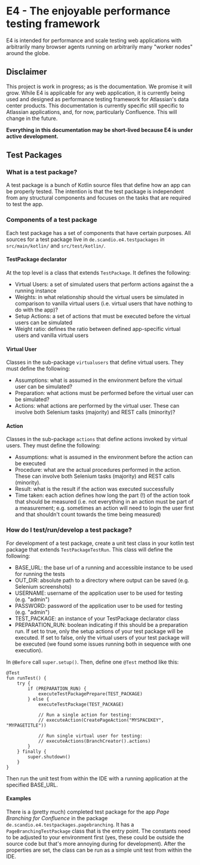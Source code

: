 # E4 - The enjoyable performance testing framework

E4 is intended for performance and scale testing web applications with arbitrarily many browser agents running on arbitrarily many "worker nodes" around the globe. 

## Disclaimer

This project is work in progress; as is the documentation. We promise it will grow. While E4 is applicable for any web application, it is currently being used and designed as performance testing framework for Atlassian's data center products. This documentation is currently specific still specific to Atlassian applications, and, for now, particularly Confluence. This will change in the future.

**Everything in this documentation may be short-lived because E4 is under active development.**

## Test Packages

### What is a test package?

A test package is a bunch of Kotlin source files that define how an app can be properly tested. The intention is that the test package is independent from any structural components and focuses on the tasks that are required to test the app.

### Components of a test package

Each test package has a set of components that have certain purposes. All sources for a test package live in `de.scandio.e4.testpackages` in `src/main/kotlin/` and `src/test/kotlin/`.

#### TestPackage declarator

At the top level is a class that extends `TestPackage`. It defines the following:
* Virtual Users: a set of simulated users that perform actions against the a running instance
* Weights: in what relationship should the virtual users be simulated in comparison to vanilla virtual users (i.e. virtual users that have nothing to do with the app)?
* Setup Actions: a set of actions that must be executed before the virtual users can be simulated
* Weight ratio: defines the ratio between defined app-specific virtual users and vanilla virtual users

#### Virtual User

Classes in the sub-package `virtualusers` that define virtual users. They must define the following:
* Assumptions: what is assumed in the environment before the virtual user can be simulated?
* Preparation: what actions must be performed before the virtual user can be simulated?
* Actions: what actions are performed by the virtual user. These can involve both Selenium tasks (majority) and REST calls (minority)?

#### Action

Classes in the sub-package `actions` that define actions invoked by virtual users. They must define the following:
* Assumptions: what is assumed in the environment before the action can be executed
* Procedure: what are the actual procedures performed in the action. These can involve both Selenium tasks (majority) and REST calls (minority).
* Result: what is the result if the action was executed successfully
* Time taken: each action defines how long the part (!) of the action took that should be measured (i.e. not everything in an action must be part of a measurement; e.g. sometimes an action will need to login the user first and that shouldn't count towards the time being measured)

### How do I test/run/develop a test package?

For development of a test package, create a unit test class in your kotlin test package that extends `TestPackageTestRun`. This class will define the following:
* BASE_URL: the base url of a running and accessible instance to be used for running the tests
* OUT_DIR: absolute path to a directory where output can be saved (e.g. Selenium screenshots)
* USERNAME: username of the application user to be used for testing (e.g. "admin")
* PASSWORD: password of the application user to be used for testing (e.g. "admin")
* TEST_PACKAGE: an instance of your TestPackage declarator class
* PREPARATION_RUN: boolean indicating if this should be a preparation run. If set to true, only the setup actions of your test package will be executed. If set to false, only the virtual users of your test package will be executed (we found some issues running both in sequence with one execution).

In `@Before` call `super.setup()`. Then, define one `@Test` method like this:
```
@Test
fun runTest() {
    try {
        if (PREPARATION_RUN) {
            executeTestPackagePrepare(TEST_PACKAGE)
        } else {
            executeTestPackage(TEST_PACKAGE)

            // Run a single action for testing:
            // executeAction(CreatePageAction("MYSPACEKEY", "MYPAGETITLE"))

            // Run single virtual user for testing:
            // executeActions(BranchCreator().actions)
        }
    } finally {
        super.shutdown()
    }
}
```

Then run the unit test from within the IDE with a running application at the specified BASE_URL.

#### Examples

There is a (pretty much) completed test package for the app *Page Branching for Confluence* in the package `de.scandio.e4.testpackages.pagebranching`. It has a `PageBranchingTestPackage` class that is the entry point. The constants need to be adjusted to your environment first (yes, these could be outside the source code but that's more annoying during for development). After the properties are set, the class can be run as a simple unit test from within the IDE.
